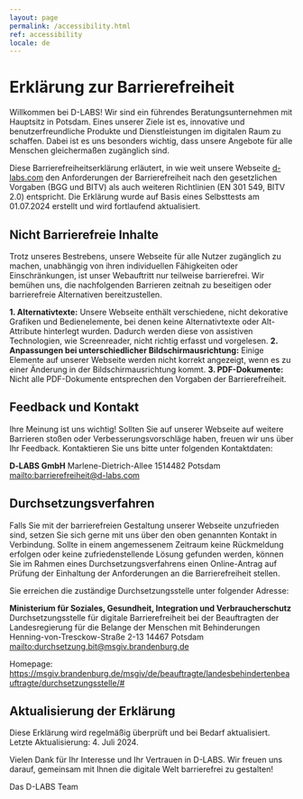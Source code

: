 ```yaml
---
layout: page
permalink: /accessibility.html
ref: accessibility
locale: de
---
```


# Erklärung zur Barrierefreiheit

Willkommen bei D-LABS! Wir sind ein führendes Beratungsunternehmen mit Hauptsitz in Potsdam. Eines unserer Ziele ist es, innovative und benutzerfreundliche Produkte und Dienstleistungen im digitalen Raum zu schaffen. Dabei ist es uns besonders wichtig, dass unsere Angebote für alle Menschen gleichermaßen zugänglich sind.

Diese Barrierefreiheitserklärung erläutert, in wie weit unsere Webseite [d-labs.com](https://d-labs.com) den Anforderungen der Barrierefreiheit nach den gesetzlichen Vorgaben (BGG und BITV) als auch weiteren Richtlinien (EN 301 549, BITV 2.0) entspricht. Die Erklärung wurde auf Basis eines Selbsttests am 01.07.2024 erstellt und wird fortlaufend aktualisiert.

## Nicht Barrierefreie Inhalte

Trotz unseres Bestrebens, unsere Webseite für alle Nutzer zugänglich zu machen, unabhängig von ihren individuellen Fähigkeiten oder Einschränkungen, ist unser Webauftritt nur teilweise barrierefrei. Wir bemühen uns, die nachfolgenden Barrieren zeitnah zu beseitigen oder barrierefreie Alternativen bereitzustellen.

**1. Alternativtexte:** Unsere Webseite enthält verschiedene, nicht dekorative Grafiken und Bedienelemente, bei denen keine Alternativtexte oder Alt-Attribute hinterlegt wurden. Dadurch werden diese von assistiven Technologien, wie Screenreader, nicht richtig erfasst und vorgelesen.
**2. Anpassungen bei unterschiedlicher Bildschirmausrichtung:** Einige Elemente auf unserer Webseite werden nicht korrekt angezeigt, wenn es zu einer Änderung in der Bildschirmausrichtung kommt.
**3. PDF-Dokumente:** Nicht alle PDF-Dokumente entsprechen den Vorgaben der Barrierefreiheit.

## Feedback und Kontakt

Ihre Meinung ist uns wichtig! Sollten Sie auf unserer Webseite auf weitere Barrieren stoßen oder Verbesserungsvorschläge haben, freuen wir uns über Ihr Feedback. Kontaktieren Sie uns bitte unter folgenden Kontaktdaten:

**D‑LABS GmbH**
Marlene-Dietrich-Allee 1514482 Potsdam
<mailto:barrierefreiheit@d-labs.com>

## Durchsetzungsverfahren

Falls Sie mit der barrierefreien Gestaltung unserer Webseite unzufrieden sind, setzen Sie sich gerne mit uns über den oben genannten Kontakt in Verbindung. Sollte in einem angemessenem Zeitraum keine Rückmeldung erfolgen oder keine zufriedenstellende Lösung gefunden werden, können Sie im Rahmen eines Durchsetzungsverfahrens einen Online-Antrag auf Prüfung der Einhaltung der Anforderungen an die Barrierefreiheit stellen.

Sie erreichen die zuständige Durchsetzungsstelle unter folgender Adresse:

**Ministerium für Soziales, Gesundheit, Integration und Verbraucherschutz**
Durchsetzungsstelle für digitale Barrierefreiheit bei der Beauftragten der Landesregierung für die Belange der Menschen mit Behinderungen
Henning-von-Tresckow-Straße 2-13
14467 Potsdam
<mailto:durchsetzung.bit@msgiv.brandenburg.de>

Homepage: <https://msgiv.brandenburg.de/msgiv/de/beauftragte/landesbehindertenbeauftragte/durchsetzungsstelle/#>

## Aktualisierung der Erklärung

Diese Erklärung wird regelmäßig überprüft und bei Bedarf aktualisiert.
Letzte Aktualisierung: 4. Juli 2024.

Vielen Dank für Ihr Interesse und Ihr Vertrauen in D-LABS. Wir freuen uns darauf, gemeinsam mit Ihnen die digitale Welt barrierefrei zu gestalten!

Das D-LABS Team

